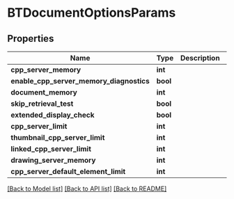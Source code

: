 # BTDocumentOptionsParams

## Properties
Name | Type | Description | Notes
------------ | ------------- | ------------- | -------------
**cpp_server_memory** | **int** |  | [optional] 
**enable_cpp_server_memory_diagnostics** | **bool** |  | [optional] 
**document_memory** | **int** |  | [optional] 
**skip_retrieval_test** | **bool** |  | [optional] 
**extended_display_check** | **bool** |  | [optional] 
**cpp_server_limit** | **int** |  | [optional] 
**thumbnail_cpp_server_limit** | **int** |  | [optional] 
**linked_cpp_server_limit** | **int** |  | [optional] 
**drawing_server_memory** | **int** |  | [optional] 
**cpp_server_default_element_limit** | **int** |  | [optional] 

[[Back to Model list]](../README.md#documentation-for-models) [[Back to API list]](../README.md#documentation-for-api-endpoints) [[Back to README]](../README.md)


